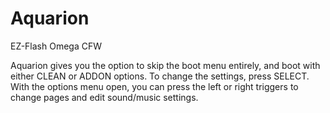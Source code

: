 # Aquarion
EZ-Flash Omega CFW

Aquarion gives you the option to skip the boot menu entirely,
and boot with either CLEAN or ADDON options. To change the settings, press SELECT.
With the options menu open, you can press the left or right triggers to change pages
and edit sound/music settings. 



